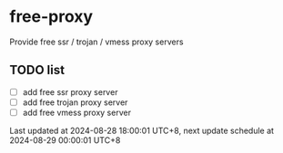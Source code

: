
# free-proxy
Provide free ssr / trojan / vmess proxy servers


## TODO list
- [ ] add free ssr proxy server
- [ ] add free trojan proxy server
- [ ] add free vmess proxy server

Last updated at 2024-08-28 18:00:01 UTC+8, next update schedule at 2024-08-29 00:00:01 UTC+8

